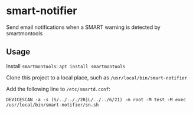# smart-notifier

Send email notifications when a SMART warning is detected by smartmontools

## Usage

Install `smartmontools`: `apt install smartmontools`

Clone this project to a local place, such as `/usr/local/bin/smart-notifier`

Add the following line to `/etc/smartd.conf`:

```
DEVICESCAN -a -s (S/../.././20|L/../../6/21) -m root -M test -M exec /usr/local/bin/smart-notifier/sn.sh
```
